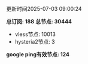 更新时间2025-07-03 09:00:24

**总订阅: 188**
**总节点: 30444**
- vless节点: 10013
- hysteria2节点: 3

**google ping有效节点: 124**
